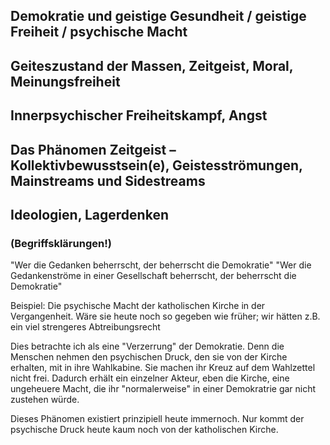 

## Demokratie und geistige Gesundheit / geistige Freiheit / psychische Macht
## Geiteszustand der Massen, Zeitgeist, Moral, Meinungsfreiheit
## Innerpsychischer Freiheitskampf, Angst

## Das Phänomen Zeitgeist – Kollektivbewusstsein(e), Geistesströmungen, Mainstreams und Sidestreams
## Ideologien, Lagerdenken

### (Begriffsklärungen!)


"Wer die Gedanken beherrscht, der beherrscht die Demokratie"
"Wer die Gedankenströme in einer Gesellschaft beherrscht, der beherrscht die Demokratie"


Beispiel:
Die psychische Macht der katholischen Kirche in der Vergangenheit.
Wäre sie heute noch so gegeben wie früher; wir hätten z.B. ein viel strengeres Abtreibungsrecht

Dies betrachte ich als eine "Verzerrung" der Demokratie. Denn die Menschen nehmen den psychischen Druck, den sie von der Kirche erhalten, mit in ihre Wahlkabine. Sie machen ihr Kreuz auf dem Wahlzettel nicht frei. Dadurch erhält ein einzelner Akteur, eben die Kirche, eine ungeheuere Macht, die ihr "normalerweise" in einer Demokratrie gar nicht zustehen würde.


Dieses Phänomen existiert prinzipiell heute immernoch. Nur kommt der psychische Druck heute kaum noch von der katholischen Kirche. 




